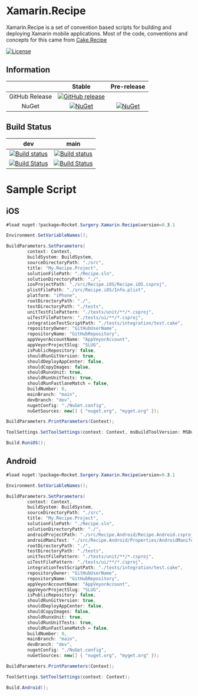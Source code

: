# Xamarin.Recipe

Xamarin.Recipe is a set of convention based scripts for building and deploying Xamarin mobile applications. Most of the code, conventions and concepts for this came from [Cake.Recipe](https://github.com/cake-contrib/Cake.Recipe)

[![License](http://img.shields.io/:license-mit-blue.svg)](https://github.com/RocketSurgeonsGuild/Xamarin.Recipe/blob/dev/LICENSE)

## Information

| | Stable | Pre-release |
|:--:|:--:|:--:|
|GitHub Release|[![GitHub release](https://img.shields.io/github/release/RocketSurgeonsGuild/Xamarin.Recipe.svg)](https://github.com/RocketSurgeonsGuild/Xamarin.Recipe/releases/latest)|
|NuGet|[![NuGet](https://img.shields.io/nuget/v/Rocket.Surgery.Xamarin.Recipe.svg)](https://www.nuget.org/packages/Rocket.Surgery.Xamarin.Recipe)|[![NuGet](https://img.shields.io/nuget/vpre/Rocket.Surgery.Xamarin.Recipe.svg)](https://www.nuget.org/packages/Rocket.Surgery.Xamarin.Recipe)|

## Build Status

|dev|main|
|:--:|:--:|
[![Build status](https://ci.appveyor.com/api/projects/status/mbn32rx9rc874dqm/branch/dev?svg=true)](https://ci.appveyor.com/project/RocketSurgeonsGuild/xamarin-recipe/branch/dev)|[![Build status](https://ci.appveyor.com/api/projects/status/mbn32rx9rc874dqm/branch/main?svg=true)](https://ci.appveyor.com/project/RocketSurgeonsGuild/xamarin-recipe/branch/main)|
[![Build Status](https://dev.azure.com/rocketsurgeonsguild/Libraries/_apis/build/status/RSG.Xamarin.Recipe?branchName=dev)](https://dev.azure.com/rocketsurgeonsguild/Libraries/_build/latest?definitionId=25&branchName=dev)|[![Build Status](https://dev.azure.com/rocketsurgeonsguild/Libraries/_apis/build/status/RSG.Xamarin.Recipe?branchName=main)](https://dev.azure.com/rocketsurgeonsguild/Libraries/_build/latest?definitionId=25&branchName=main)

# Sample Script

## iOS
```csharp
#load nuget:?package=Rocket.Surgery.Xamarin.Recipe&version=0.3.1

Environment.SetVariableNames();

BuildParameters.SetParameters(
        context: Context,
        buildSystem: BuildSystem,
        sourceDirectoryPath: "./src",
        title: "My.Recipe.Project",
        solutionFilePath: "./Recipe.sln",
        solutionDirectoryPath: "./",
        iosProjectPath: "./src/Recipe.iOS/Recipe.iOS.csproj",
        plistFilePath: "./src/Recipe.iOS/Info.plist",
        platform: "iPhone",
        rootDirectoryPath: "./",
        testDirectoryPath: "./tests",
        unitTestFilePattern: "./tests/unit/**/*.csproj",
        uiTestFilePattern: "./tests/ui/**/*.csproj",
        integrationTestScriptPath: "./tests/integration/test.cake",
        repositoryOwner: "GitHubUserName",
        repositoryName: "GitHubRepository",
        appVeyorAccountName: "AppVeyorAccount",
        appVeyorProjectSlug: "SLUG",
        isPublicRepository: false,
        shouldRunGitVersion: true,
        shouldDeployAppCenter: false,
        shouldCopyImages: false,
        shouldRunxUnit: true,
        shouldRunUnitTests: true,
        shouldRunFastlaneMatch = false,
        buildNumber: 0,
        mainBranch: "main",
        devBranch: "dev",
        nugetConfig: "./NuGet.config",
        nuGetSources: new[] { "nuget.org", "myget.org" });

BuildParameters.PrintParameters(Context);

ToolSettings.SetToolSettings(context: Context, msBuildToolVersion: MSBuildToolVersion.NET40);

Build.RuniOS();
```

## Android
```csharp
#load nuget:?package=Rocket.Surgery.Xamarin.Recipe&version=0.3.1

Environment.SetVariableNames();

BuildParameters.SetParameters(
        context: Context,
        buildSystem: BuildSystem,
        sourceDirectoryPath: "./src",
        title: "My.Recipe.Project",
        solutionFilePath: "./Recipe.sln",
        solutionDirectoryPath: "./",
        androidProjectPath: "./src/Recipe.Android/Recipe.Android.csproj",
        androidManifest: "./src/Recipe.Android/Properties/AndroidManifest.xml",
        rootDirectoryPath: "./",
        testDirectoryPath: "./tests",
        unitTestFilePattern: "./tests/unit/**/*.csproj",
        uiTestFilePattern: "./tests/ui/**/*.csproj",
        integrationTestScriptPath: "./tests/integration/test.cake",
        repositoryOwner: "GitHubUserName",
        repositoryName: "GitHubRepository",
        appVeyorAccountName: "AppVeyorAccount",
        appVeyorProjectSlug: "SLUG",
        isPublicRepository: false,
        shouldRunGitVersion: true,
        shouldDeployAppCenter: false,
        shouldCopyImages: false,
        shouldRunxUnit: true,
        shouldRunUnitTests: true,
        shouldRunFastlaneMatch = false,
        buildNumber: 0,
        mainBranch: "main",
        devBranch: "dev",
        nugetConfig: "./NuGet.config",
        nuGetSources: new[] { "nuget.org", "myget.org" });

BuildParameters.PrintParameters(Context);

ToolSettings.SetToolSettings(context: Context);

Build.Android();
```